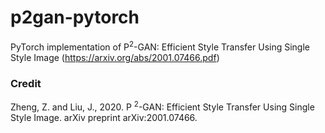# p2gan-pytorch

PyTorch implementation of P$^2$-GAN: Efficient Style Transfer Using Single Style Image (https://arxiv.org/abs/2001.07466.pdf)

### Credit
Zheng, Z. and Liu, J., 2020. P $^ 2$-GAN: Efficient Style Transfer Using Single Style Image. arXiv preprint arXiv:2001.07466.